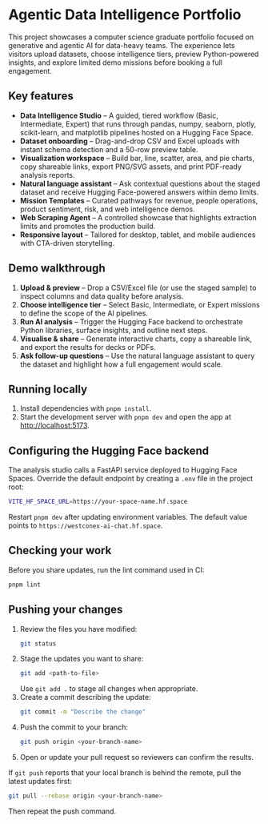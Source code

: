 # Agentic Data Intelligence Portfolio

This project showcases a computer science graduate portfolio focused on generative and agentic AI for data-heavy teams. The experience lets visitors upload datasets, choose intelligence tiers, preview Python-powered insights, and explore limited demo missions before booking a full engagement.

## Key features

- **Data Intelligence Studio** – A guided, tiered workflow (Basic, Intermediate, Expert) that runs through pandas, numpy, seaborn, plotly, scikit-learn, and matplotlib pipelines hosted on a Hugging Face Space.
- **Dataset onboarding** – Drag-and-drop CSV and Excel uploads with instant schema detection and a 50-row preview table.
- **Visualization workspace** – Build bar, line, scatter, area, and pie charts, copy shareable links, export PNG/SVG assets, and print PDF-ready analysis reports.
- **Natural language assistant** – Ask contextual questions about the staged dataset and receive Hugging Face-powered answers within demo limits.
- **Mission Templates** – Curated pathways for revenue, people operations, product sentiment, risk, and web intelligence demos.
- **Web Scraping Agent** – A controlled showcase that highlights extraction limits and promotes the production build.
- **Responsive layout** – Tailored for desktop, tablet, and mobile audiences with CTA-driven storytelling.

## Demo walkthrough

1. **Upload & preview** – Drop a CSV/Excel file (or use the staged sample) to inspect columns and data quality before analysis.
2. **Choose intelligence tier** – Select Basic, Intermediate, or Expert missions to define the scope of the AI pipelines.
3. **Run AI analysis** – Trigger the Hugging Face backend to orchestrate Python libraries, surface insights, and outline next steps.
4. **Visualise & share** – Generate interactive charts, copy a shareable link, and export the results for decks or PDFs.
5. **Ask follow-up questions** – Use the natural language assistant to query the dataset and highlight how a full engagement would scale.

## Running locally

1. Install dependencies with `pnpm install`.
2. Start the development server with `pnpm dev` and open the app at [http://localhost:5173](http://localhost:5173).

## Configuring the Hugging Face backend

The analysis studio calls a FastAPI service deployed to Hugging Face Spaces. Override the default endpoint by creating a `.env` file in the project root:

```bash
VITE_HF_SPACE_URL=https://your-space-name.hf.space
```

Restart `pnpm dev` after updating environment variables. The default value points to `https://westconex-ai-chat.hf.space`.

## Checking your work

Before you share updates, run the lint command used in CI:

```bash
pnpm lint
```

## Pushing your changes

1. Review the files you have modified:
   ```bash
   git status
   ```
2. Stage the updates you want to share:
   ```bash
   git add <path-to-file>
   ```
   Use `git add .` to stage all changes when appropriate.
3. Create a commit describing the update:
   ```bash
   git commit -m "Describe the change"
   ```
4. Push the commit to your branch:
   ```bash
   git push origin <your-branch-name>
   ```
5. Open or update your pull request so reviewers can confirm the results.

If `git push` reports that your local branch is behind the remote, pull the latest updates first:

```bash
git pull --rebase origin <your-branch-name>
```

Then repeat the push command.
